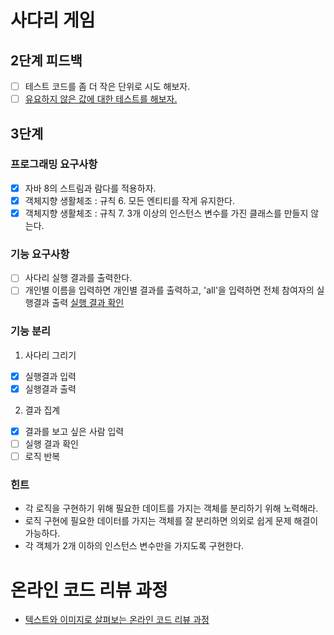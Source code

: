 # 사다리 게임

## 2단계 피드백
- [ ] 테스트 코드를 좀 더 작은 단위로 시도 해보자.
- [ ] [유요하지 않은 값에 대한 테스트를 해보자.](https://github.com/next-step/java-ladder/pull/803#discussion_r566490113)

## 3단계
### 프로그래밍 요구사항
- [x] 자바 8의 스트림과 람다를 적용하자.
- [x] 객체지향 생활체조 : 규칙 6. 모든 엔티티를 작게 유지한다.
- [x] 객체지향 생활체조 : 규칙 7. 3개 이상의 인스턴스 변수를 가진 클래스를 만들지 않는다.

### 기능 요구사항
- [ ] 사다리 실행 결과를 출력한다.
- [ ] 개인별 이름을 입력하면 개인별 결과를 출력하고, 'all'을 입력하면 전체 참여자의 실행결과 출력
[실행 결과 확인](https://edu.nextstep.camp/s/MNii0Puk/ls/ib07XppQ)

### 기능 분리
1. 사다리 그리기
- [x] 실행결과 입력
- [x] 실행결과 출력 

2. 결과 집계
- [x] 결과를 보고 싶은 사람 입력
- [ ] 실행 결과 확인
- [ ] 로직 반복

### 힌트
- 각 로직을 구현하기 위해 필요한 데이트를 가지는 객체를 분리하기 위해 노력해라.
- 로직 구현에 필요한 데이터를 가지는 객체를 잘 분리하면 의외로 쉽게 문제 해결이 가능하다.
- 각 객체가 2개 이하의 인스턴스 변수만을 가지도록 구현한다.

# 온라인 코드 리뷰 과정
* [텍스트와 이미지로 살펴보는 온라인 코드 리뷰 과정](https://github.com/next-step/nextstep-docs/tree/master/codereview)